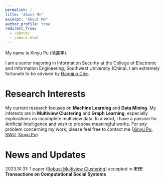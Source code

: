 ```yaml
---
permalink: /
title: "About Me"
excerpt: "About Me"
author_profile: true
redirect_from: 
  - /about/
  - /about.html
---
```


My name is Xinyu Pu (蒲鑫宇).

I am a senior majoring in Information Security at the College of Electronic and Information Engineering, Southwest University (China). 
I am extremely fortunate to be advised by [Hangjun Che](https://www.researchgate.net/profile/Che-Hangjun). 

Research Interests
======
My current research focuses on **Machine Learning** and **Data Mining**. 
My interests are in **Multiview Clustering** and **Graph Learning**, especially explorations on incomplete multiview data. 
In a word, I have a passion for Artificial Intelligence and wish to propose meaningful works. 
For any problem concerning my work, please feel free to contact me ([Xinyu Pu, SWU](mailto:xndsb330@email.swu.edu.cn), [Xinyu Pu](mailto:pushyu404@163.com)). 


News and Updates
======
2023.10.31: 1 paper ([Robust Multiview Clustering]([10.1109/TCSS.2023.3331366](https://doi.org/10.1109/TCSS.2023.3331366))) accepted in **IEEE Transactions on Computational Social Systems**